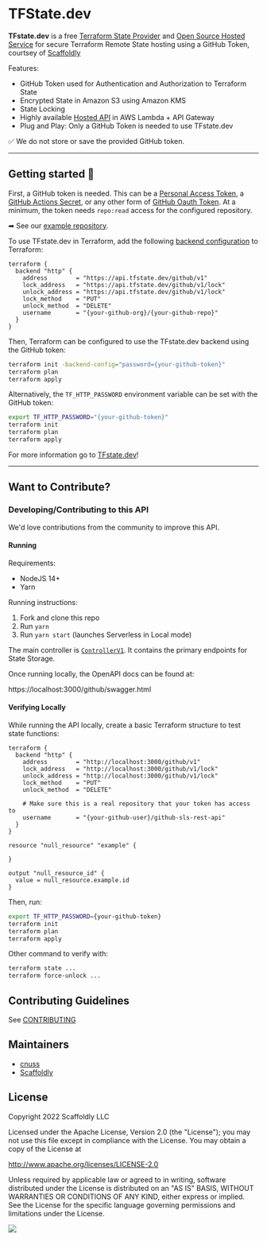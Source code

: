 # TFState.dev

**TFstate.dev** is a free [Terraform State Provider](https://www.terraform.io/language/settings/backends/http) and [Open Source Hosted Service](https://github.com/tfstate/github-sls-rest-api) for secure Terraform Remote State hosting using a GitHub Token, courtsey of [Scaffoldly](https://scaffold.ly)

Features:

- GitHub Token used for Authentication and Authorization to Terraform State
- Encrypted State in Amazon S3 using Amazon KMS
- State Locking
- Highly available [Hosted API](https://api.tfstate.dev/github/swagger.html) in AWS Lambda + API Gateway
- Plug and Play: Only a GitHub Token is needed to use TFstate.dev

✅ We do not store or save the provided GitHub token.

---

## Getting started 🚀

First, a GitHub token is needed. This can be a [Personal Access Token](https://docs.github.com/en/authentication/keeping-your-account-and-data-secure/creating-a-personal-access-token), a [GitHub Actions Secret](https://docs.github.com/en/actions/security-guides/automatic-token-authentication), or any other form of [GitHub Oauth Token](https://github.blog/2021-04-05-behind-githubs-new-authentication-token-formats/). At a minimum, the token needs `repo:read` access for the configured repository.

➡ See our [example repository](https://github.com/tfstate/example).

To use TFstate.dev in Terraform, add the following [backend configuration](https://www.terraform.io/language/settings/backends/http) to Terraform:

```hcl
terraform {
  backend "http" {
    address        = "https://api.tfstate.dev/github/v1"
    lock_address   = "https://api.tfstate.dev/github/v1/lock"
    unlock_address = "https://api.tfstate.dev/github/v1/lock"
    lock_method    = "PUT"
    unlock_method  = "DELETE"
    username       = "{your-github-org}/{your-github-repo}"
  }
}
```

Then, Terraform can be configured to use the TFstate.dev backend using the GitHub token:

```bash
terraform init -backend-config="password={your-github-token}"
terraform plan
terraform apply
```

Alternatively, the `TF_HTTP_PASSWORD` environment variable can be set with the GitHub token:

```bash
export TF_HTTP_PASSWORD="{your-github-token}"
terraform init
terraform plan
terraform apply
```

For more information go to [TFstate.dev](https://tfstate.dev)!

---

## Want to Contribute?

### Developing/Contributing to this API

We'd love contributions from the community to improve this API.

#### Running

Requirements:

- NodeJS 14+
- Yarn

Running instructions:

1. Fork and clone this repo
1. Run `yarn`
1. Run `yarn start` (launches Serverless in Local mode)

The main controller is [`ControllerV1`](src/controllers/ControllerV1.ts). It contains the primary endpoints for State Storage.

Once running locally, the OpenAPI docs can be found at:

https://localhost:3000/github/swagger.html

#### Verifying Locally

While running the API locally, create a basic Terraform structure to test state functions:

```hcl
terraform {
  backend "http" {
    address        = "http://localhost:3000/github/v1"
    lock_address   = "http://localhost:3000/github/v1/lock"
    unlock_address = "http://localhost:3000/github/v1/lock"
    lock_method    = "PUT"
    unlock_method  = "DELETE"

    # Make sure this is a real repository that your token has access to
    username       = "{your-github-user}/github-sls-rest-api"
  }
}

resource "null_resource" "example" {

}

output "null_resource_id" {
  value = null_resource.example.id
}
```

Then, run:

```bash
export TF_HTTP_PASSWORD={your-github-token}
terraform init
terraform plan
terraform apply
```

Other command to verify with:

```bash
terraform state ...
terraform force-unlock ...
```

## Contributing Guidelines

See [CONTRIBUTING](./CONTRIBUTING.md)

## Maintainers

- [cnuss](https://github.com/cnuss)
- [Scaffoldly](https://github.com/scaffoldly)

## License

Copyright 2022 Scaffoldly LLC

Licensed under the Apache License, Version 2.0 (the "License");
you may not use this file except in compliance with the License.
You may obtain a copy of the License at

http://www.apache.org/licenses/LICENSE-2.0

Unless required by applicable law or agreed to in writing, software
distributed under the License is distributed on an "AS IS" BASIS,
WITHOUT WARRANTIES OR CONDITIONS OF ANY KIND, either express or implied.
See the License for the specific language governing permissions and
limitations under the License.

![](https://sly-dev.scaffold.ly/auth/px?tfstate-github-readme)

